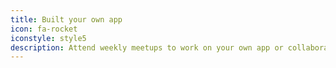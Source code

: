```yaml
---
title: Built your own app
icon: fa-rocket
iconstyle: style5
description: Attend weekly meetups to work on your own app or collaborate on a group project.
---
```

